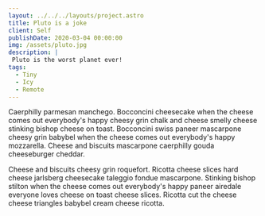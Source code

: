 ```yaml
---
layout: ../../../layouts/project.astro
title: Pluto is a joke
client: Self
publishDate: 2020-03-04 00:00:00
img: /assets/pluto.jpg
description: |
 Pluto is the worst planet ever!
tags:
  - Tiny
  - Icy
  - Remote
---
```




Caerphilly parmesan manchego. Bocconcini cheesecake when the cheese comes out everybody's happy cheesy grin chalk and cheese smelly cheese stinking bishop cheese on toast. Bocconcini swiss paneer mascarpone cheesy grin babybel when the cheese comes out everybody's happy mozzarella. Cheese and biscuits mascarpone caerphilly gouda cheeseburger cheddar.

Cheese and biscuits cheesy grin roquefort. Ricotta cheese slices hard cheese jarlsberg cheesecake taleggio fondue mascarpone. Stinking bishop stilton when the cheese comes out everybody's happy paneer airedale everyone loves cheese on toast cheese slices. Ricotta cut the cheese cheese triangles babybel cream cheese ricotta.
